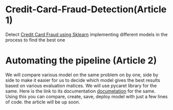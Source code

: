 # Credit-Card-Fraud-Detection(Article 1)
Detect [Credit Card Fraud using Sklearn](https://www.geeksforgeeks.org/ml-credit-card-fraud-detection/) implementing different models in the process to find the best one

# Automating the pipeline (Article 2)
We will compare various model on the same problem on by one, side by side to make it easier for us to decide which model gives the best results based on various evaluation matices. We will use pycaret library for the same. Here is the link to its documentation [documetation](https://pycaret.org/) for the same. Using this you can compare, create, save, deploy model with just a few lines of code.
the article will be up soon.
